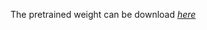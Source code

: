 The pretrained weight can be download [*here*](https://github.com/SwinTransformer/storage/releases/download/v1.0.0/swin_tiny_patch4_window7_224.pth)
